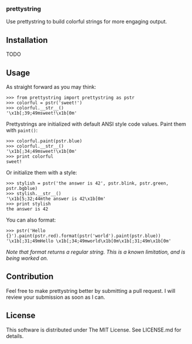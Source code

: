 ### prettystring

Use prettystring to build colorful strings for more engaging output.

## Installation

TODO

## Usage

As straight forward as you may think:

    >>> from prettystring import prettystring as pstr
    >>> colorful = pstr('sweet!')
    >>> colorful.__str__()
    '\x1b[;39;49msweet!\x1b[0m'

Prettystrings are initialized with default ANSI style code values. Paint them
with `paint()`:

    >>> colorful.paint(pstr.blue)
    >>> colorful.__str__()
    '\x1b[;34;49msweet!\x1b[0m'
    >>> print colorful
    sweet!

Or initialize them with a style:

    >>> stylish = pstr('the answer is 42', pstr.blink, pstr.green, pstr.bgblue)
    >>> stylish.__str__()
    '\x1b[5;32;44mthe answer is 42\x1b[0m'
    >>> print stylish
    the answer is 42

You can also format:

    >>> pstr('Hello {}').paint(pstr.red).format(pstr('world').paint(pstr.blue))
    '\x1b[;31;49mHello \x1b[;34;49mworld\x1b[0m\x1b[;31;49m\x1b[0m'

*Note that format returns a regular string. This is a known limitation, and is
being worked on.*

## Contribution

Feel free to make prettystring better by submitting a pull request. I will
review your submission as soon as I can.

## License

This software is distributed under The MIT License. See LICENSE.md for details.
